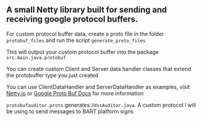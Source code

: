 ## A small Netty library built for sending and receiving google protocol buffers. 

For custom protocol buffer data, create a proto file in the folder `protobuf_files` and run the script `generate_proto_files`

This will output your custom protocol buffer into the package `src.main.java.protobuf`

You can create custom Client and Server data handler classes that extend the protobuffer type you just created

You can use ClientDataHandler and ServerDataHandler as examples, visit [Netty.io](http://netty.io/) or [Google Proto Buf Docs](https://developers.google.com/protocol-buffers/docs/proto3) for more information

`protobufauditor.proto` generates `JdssAuditor.java`. A custom protocol I will be using to send messages to BART platform signs


